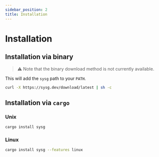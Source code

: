 ```yaml
---
sidebar_position: 2
title: Installation
---
```


# Installation

## Installation via binary

> ⚠️ Note that the binary download method is not currently available.

This will add the `sysg` path to your `PATH`.

```bash
curl -X https://sysg.dev/download/latest | sh -c
```

## Installation via `cargo`

### Unix

```bash
cargo install sysg
```

### Linux

```bash
cargo install sysg --features linux
```
